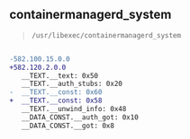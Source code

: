 ## containermanagerd_system

> `/usr/libexec/containermanagerd_system`

```diff

-582.100.15.0.0
+582.120.2.0.0
   __TEXT.__text: 0x50
   __TEXT.__auth_stubs: 0x20
-  __TEXT.__const: 0x60
+  __TEXT.__const: 0x58
   __TEXT.__unwind_info: 0x48
   __DATA_CONST.__auth_got: 0x10
   __DATA_CONST.__got: 0x8

```
